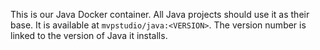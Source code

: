 This is our Java Docker container. All Java projects should use it as their base. It is available at
`mvpstudio/java:<VERSION>`.
The version number is linked to the version of Java it installs.
